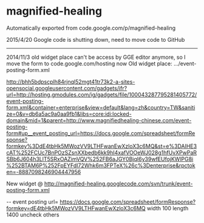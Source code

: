 # magnified-healing
Automatically exported from code.google.com/p/magnified-healing


2015/4/20 Google code is shutting down, need to move code to GitHub

------------------------------------------
2014/11/3 old widget place can't be access by GGE editor anymore, so I move the form to code.google.com/hosting now
Old widget place: .../event-posting-form.xml

http://bhh5bdpscplh84rjnql52mgt41tr73k2-a-sites-opensocial.googleusercontent.com/gadgets/ifr?url=http://hosting.gmodules.com/ig/gadgets/file/100043287795281405772/event-posting-form.xml&container=enterprise&view=default&lang=zh&country=TW&sanitize=0&v=db6a5ac9a0aa9fb1&libs=core:idi:locked-domain&mid=1&parent=http://www.magnifiedhealing-chinese.com/event-posting-form#up__event_posting_url=https://docs.google.com/spreadsheet/formResponse?formkey%3DdE4tbHk5MWozVV9LTHFwanEwXzloX3c6MQ&st=e%3DAIHE3cAT%252FCUc7BnPOzSZsnXXbedb6kk9hI4xafVOOeWJ028g1hfUvXPwPaRSBb6J604h3LlT5SRxOAZimVQV%252FB6aJGY0BjqI6y39wfEUfojKWlPG8i%252BTAM6P%252FpEYFdI72Whk6m3FPTeX%26c%3Denterprise&rpctoken=-8887098246904447956

New widget @
http://magnified-healing.googlecode.com/svn/trunk/event-posting-form.xml

--
event posting url=
https://docs.google.com/spreadsheet/formResponse?formkey=dE4tbHk5MWozVV9LTHFwanEwXzloX3c6MQ
width 100
length 1400
uncheck others
